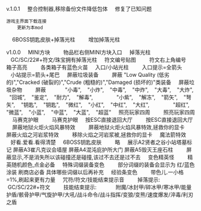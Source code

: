 v.1.0.1
    整合控制器,移除备份文件降低包体
    修复了已知问题
    
    游戏主界面下载连接
        更新为本mod
    6BOSS钥匙皮肤+掉落光柱
        增加掉落光柱

v1.0.0
    MINI方块
        物品栏右侧MINI方块入口
    掉落光柱
        GC/SC/22#+符文/珠宝拥有掉落光柱
    符文编号贴图
        符文右上角编号
    箱子高亮
        各类箱子有蓝色火苗
    入口/小站光柱
        入口提示=全箭头
        小站提示=箭头+尾巴
    屏蔽垃圾装备
        屏蔽 "Low Quality (低劣的)","Cracked (破裂的)","Crude (粗糙的)","Damaged (损坏的)"类装备
    屏蔽垃圾杂物
        屏蔽
            "小毒",    "小炸",    "中毒",    "中炸",    "大毒",    "大炸",    "回城",    "鉴定",    "耐力",    "解毒",   
            "小紫",    "解冻",    "箭矢",    "弩矢",    "钥匙",    "钥匙",    "微红",    "小红",    "中红",    "大红",   
            "超红",    "微蓝",    "小蓝",    "中蓝",    "大蓝",    "超蓝"
    照亮玩家四周
        照亮玩家四周
    马赛克护眼
        马赛克护眼
    按ESC直接退回大厅
        按ESC直接退回大厅
    屏蔽地狱火炬火焰风暴特效
        屏蔽地狱火炬火焰风暴特效,拯救你的显卡
    屏蔽火焰之河岩浆特效
        移除火焰之河岩浆被,拯救你的显卡
    魔法箭特效
        好看.爱看.看得清楚
    6BOSS钥匙皮肤
        略
    展示A2贤者之谷小站塔墓标记 屏蔽A3崔凡克议会墙屋 屏蔽A4混沌庇护所大门 屏蔽A5毁灭王座石柱
        屏蔽显示,不是消失所以该碰撞还是碰撞,该过不去还是过不去
    变色精英怪
        精英随机颜色,点金必备
    特殊词缀装备变色
        部分词缀的装备会显示为 红/蓝色涂装 刷商店必备 具体哪些词缀以后再补充
    经验条变色
        带色儿.一小格=1%,刷起来更有力量
    咒符/符文/技能结束提示音
        掉落提示:
            GC/SC/22#+符文
        技能结束提示:
            附魔/冰封甲/碎冰甲/寒冰甲/能量护盾/骸骨护甲/气旋护甲/大吼/战斗命令/战斗指挥/变狼/变熊/速度爆发/淬毒/利刃之盾

